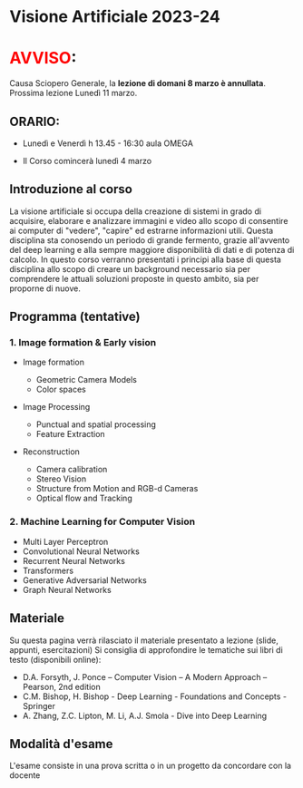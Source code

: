 # Visione Artificiale 2023-24

# <span style="color:red">AVVISO</span>:

Causa Sciopero Generale, la **lezione di domani 8 marzo è annullata**. 
Prossima lezione Lunedì 11  marzo. 



## ORARIO:

- Lunedì e Venerdì h 13.45 - 16:30 aula OMEGA

- Il Corso comincerà lunedì 4 marzo

## Introduzione al corso

La visione artificiale si occupa della creazione di sistemi in grado di acquisire, elaborare e analizzare immagini e video allo scopo di consentire ai computer di "vedere", "capire" ed  estrarne informazioni utili.
Questa disciplina sta conosendo un periodo di grande fermento, grazie all'avvento del deep learning e alla sempre maggiore disponibilità di dati e di potenza di calcolo.
In questo corso verranno presentati i principi alla base di questa disciplina allo scopo di creare un background necessario sia per comprendere le attuali soluzioni proposte in questo ambito, sia per proporne di nuove.

## Programma (tentative)

### 1.	Image formation & Early vision
  - Image formation
      - Geometric Camera Models
      - Color spaces 

  - Image Processing
      - Punctual and spatial processing
      - Feature Extraction

  - Reconstruction
      - Camera calibration
      - Stereo Vision
      - Structure from Motion and RGB-d Cameras
      - Optical flow and Tracking

### 2. Machine Learning for Computer Vision
  
  - Multi Layer Perceptron
  - Convolutional Neural Networks
  - Recurrent Neural Networks
  - Transformers
  - Generative Adversarial Networks 
  - Graph Neural Networks
  
  ## Materiale
  
  Su questa pagina verrà rilasciato il materiale presentato a lezione (slide, appunti, esercitazioni)
  Si consiglia di approfondire le tematiche sui libri di testo (disponibili online):
  
  - D.A. Forsyth, J. Ponce   –   Computer Vision – A Modern Approach   –   Pearson, 2nd edition
  - C.M. Bishop, H. Bishop - Deep Learning - Foundations and Concepts  - Springer  
  - A. Zhang, Z.C. Lipton, M. Li, A.J. Smola - Dive into Deep Learning  
  
  ## Modalità d'esame
  
 L'esame consiste in una prova scritta o in un progetto da concordare con la docente
